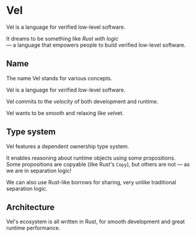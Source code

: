 # Vel

Vel is a language for verified low-level software.

It dreams to be something like *Rust with logic*  
― a language that empowers people to build verified low-level software.

## Name

The name Vel stands for various concepts.

Vel is a language for *ve*rified *l*ow-level software.

Vel commits to the *vel*ocity of both development and runtime.

Vel wants to be smooth and relaxing like *vel*vet.

## Type system

Vel features a dependent ownership type system.

It enables reasoning about runtime objects using some propositions.  
Some propositions are copyable (like Rust's `Copy`), but others are not ― as we are in separation logic!

We can also use Rust-like borrows for sharing, very unlike traditional separation logic.

## Architecture

Vel's ecosystem is all written in Rust, for smooth development and great runtime performance.
